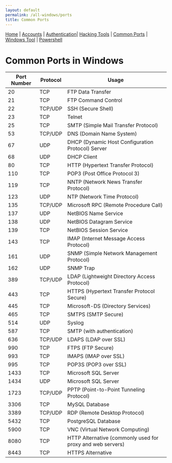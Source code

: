 ```yaml
---
layout: default
permalink: /all-windows/ports
title: Common Ports
---
```


[Home](index.md) | [Accounts](account.md) | [Authentication](authentication.md)| [Hacking Tools](tools.md) | [Common Ports](ports.md) | [Windows Tool](windowstool.md) | [Powershell](powershell.md)

# Common Ports in Windows

| **Port Number** | **Protocol** | **Usage**                                                   |
|-----------------|--------------|-------------------------------------------------------------|
| 20              | TCP          | FTP Data Transfer                                           |
| 21              | TCP          | FTP Command Control                                         |
| 22              | TCP/UDP      | SSH (Secure Shell)                                          |
| 23              | TCP          | Telnet                                                      |
| 25              | TCP          | SMTP (Simple Mail Transfer Protocol)                        |
| 53              | TCP/UDP      | DNS (Domain Name System)                                    |
| 67              | UDP          | DHCP (Dynamic Host Configuration Protocol) Server          |
| 68              | UDP          | DHCP Client                                                 |
| 80              | TCP          | HTTP (Hypertext Transfer Protocol)                          |
| 110             | TCP          | POP3 (Post Office Protocol 3)                               |
| 119             | TCP          | NNTP (Network News Transfer Protocol)                       |
| 123             | UDP          | NTP (Network Time Protocol)                                 |
| 135             | TCP/UDP      | Microsoft RPC (Remote Procedure Call)                       |
| 137             | UDP          | NetBIOS Name Service                                        |
| 138             | UDP          | NetBIOS Datagram Service                                    |
| 139             | TCP          | NetBIOS Session Service                                     |
| 143             | TCP          | IMAP (Internet Message Access Protocol)                     |
| 161             | UDP          | SNMP (Simple Network Management Protocol)                   |
| 162             | UDP          | SNMP Trap                                                   |
| 389             | TCP/UDP      | LDAP (Lightweight Directory Access Protocol)                |
| 443             | TCP          | HTTPS (Hypertext Transfer Protocol Secure)                  |
| 445             | TCP          | Microsoft-DS (Directory Services)                           |
| 465             | TCP          | SMTPS (SMTP Secure)                                         |
| 514             | UDP          | Syslog                                                      |
| 587             | TCP          | SMTP (with authentication)                                  |
| 636             | TCP/UDP      | LDAPS (LDAP over SSL)                                       |
| 990             | TCP          | FTPS (FTP Secure)                                           |
| 993             | TCP          | IMAPS (IMAP over SSL)                                       |
| 995             | TCP          | POP3S (POP3 over SSL)                                       |
| 1433            | TCP          | Microsoft SQL Server                                        |
| 1434            | UDP          | Microsoft SQL Server                                        |
| 1723            | TCP/UDP      | PPTP (Point-to-Point Tunneling Protocol)                    |
| 3306            | TCP          | MySQL Database                                              |
| 3389            | TCP/UDP      | RDP (Remote Desktop Protocol)                               |
| 5432            | TCP          | PostgreSQL Database                                         |
| 5900            | TCP          | VNC (Virtual Network Computing)                             |
| 8080            | TCP          | HTTP Alternative (commonly used for proxy and web servers)  |
| 8443            | TCP          | HTTPS Alternative                                           |

